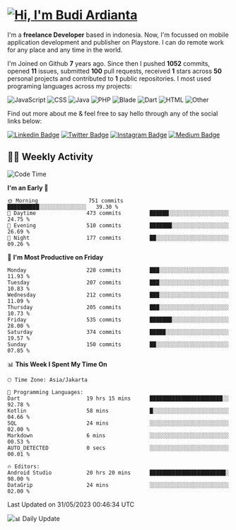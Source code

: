 # [![Hi, I'm Budi Ardianta](https://readme-typing-svg.herokuapp.com?size=24&vCenter=true&lines=%F0%9F%91%8B+Hi%2C+I'm+Budi+Ardianta+;%F0%9F%92%BB+Android+And+Web+Developer+)](https://git.io/typing-svg)

I'm a **freelance Developer** based in indonesia. Now, I'm focussed on mobile application development and publisher on Playstore. I can do remote work for any place and any time in the world.

I'm Joined on Github **7** years ago. Since then I pushed **1052** commits, opened **11** issues, submitted **100** pull requests, received **1** stars across **50** personal projects and contributed to **1** public repositories.
I most used programing languages across my projects:

![JavaScript](https://img.shields.io/badge/-JavaScript-%23f1e05a?style=flat&logo=JavaScript&logoColor=white)
![CSS](https://img.shields.io/badge/-CSS-%23563d7c?style=flat&logo=CSS&logoColor=white)
![Java](https://img.shields.io/badge/-Java-%23b07219?style=flat&logo=Java&logoColor=white)
![PHP](https://img.shields.io/badge/-PHP-%234F5D95?style=flat&logo=PHP&logoColor=white)
![Blade](https://img.shields.io/badge/-Blade-%23f7523f?style=flat&logo=Blade&logoColor=white)
![Dart](https://img.shields.io/badge/-Dart-%2300B4AB?style=flat&logo=Dart&logoColor=white)
![HTML](https://img.shields.io/badge/-HTML-%23e34c26?style=flat&logo=HTML&logoColor=white)
![Other](https://img.shields.io/badge/-Other-%23ededed?style=flat&logo=Other&logoColor=white)

Find out more about me & feel free to say hello through any of the social links below:

[![Linkedin Badge](https://img.shields.io/badge/-budiardianata-blue?style=flat&logo=Linkedin&logoColor=white&link=https://www.linkedin.com/in/budiardianata/)](https://www.linkedin.com/in/budiardianata/)
[![Twitter Badge](https://img.shields.io/badge/-budiardianata-%231DA1F2.svg?style=flat&logo=twitter&logoColor=white&link=https://www.twitter.com/budiardianata)](https://www.linkedin.com/in/budiardianata/)
[![Instagram Badge](https://img.shields.io/badge/-budiardianata-purple?style=flat&logo=instagram&logoColor=white&link=https://instagram.com/budiardianata/)](https://instagram.com/budiardianata)
[![Medium Badge](https://img.shields.io/badge/-@budiardianata-%2312100E.svg?style=flat&logo=Medium&logoColor=white&link=https://medium.com/@budiardianata/)](https://medium.com/@budiardianata)

## 👨‍💻 Weekly Activity
<!--START_SECTION:waka-->
![Code Time](http://img.shields.io/badge/Code%20Time-1%2C748%20hrs%2035%20mins-blue)

**I'm an Early 🐤** 

```text
🌞 Morning                751 commits         ██████████░░░░░░░░░░░░░░░   39.30 % 
🌆 Daytime                473 commits         ██████░░░░░░░░░░░░░░░░░░░   24.75 % 
🌃 Evening                510 commits         ███████░░░░░░░░░░░░░░░░░░   26.69 % 
🌙 Night                  177 commits         ██░░░░░░░░░░░░░░░░░░░░░░░   09.26 % 
```
📅 **I'm Most Productive on Friday** 

```text
Monday                   228 commits         ███░░░░░░░░░░░░░░░░░░░░░░   11.93 % 
Tuesday                  207 commits         ███░░░░░░░░░░░░░░░░░░░░░░   10.83 % 
Wednesday                212 commits         ███░░░░░░░░░░░░░░░░░░░░░░   11.09 % 
Thursday                 205 commits         ███░░░░░░░░░░░░░░░░░░░░░░   10.73 % 
Friday                   535 commits         ███████░░░░░░░░░░░░░░░░░░   28.00 % 
Saturday                 374 commits         █████░░░░░░░░░░░░░░░░░░░░   19.57 % 
Sunday                   150 commits         ██░░░░░░░░░░░░░░░░░░░░░░░   07.85 % 
```


📊 **This Week I Spent My Time On** 

```text
🕑︎ Time Zone: Asia/Jakarta

💬 Programming Languages: 
Dart                     19 hrs 15 mins      ███████████████████████░░   92.78 % 
Kotlin                   58 mins             █░░░░░░░░░░░░░░░░░░░░░░░░   04.66 % 
SQL                      24 mins             ░░░░░░░░░░░░░░░░░░░░░░░░░   02.00 % 
Markdown                 6 mins              ░░░░░░░░░░░░░░░░░░░░░░░░░   00.53 % 
AUTO_DETECTED            0 secs              ░░░░░░░░░░░░░░░░░░░░░░░░░   00.01 % 

🔥 Editors: 
Android Studio           20 hrs 20 mins      ████████████████████████░   98.00 % 
DataGrip                 24 mins             ░░░░░░░░░░░░░░░░░░░░░░░░░   02.00 % 
```


 Last Updated on 31/05/2023 00:46:34 UTC
<!--END_SECTION:waka-->

![📊 Daily Update](https://github.com/budiardianata/budiardianata/actions/workflows/update-activity.yml/badge.svg)

